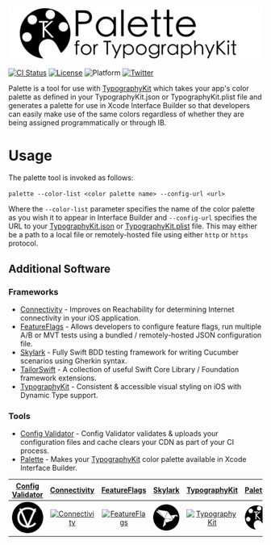 ![Palette for TypographyKit](Palette.png)

[![CI Status](http://img.shields.io/travis/rwbutler/TypographyKitPalette.svg?style=flat)](https://travis-ci.org/rwbutler/TypographyKitPalette)
[![License](https://img.shields.io/cocoapods/l/TypographyKit.svg?style=flat)](http://cocoapods.org/pods/TypographyKit)
![Platform](https://img.shields.io/badge/platform-macOS-lightgrey.svg)
[![Twitter](https://img.shields.io/badge/twitter-@TypographyKit-blue.svg?style=flat)](https://twitter.com/TypographyKit)

Palette is a tool for use with [TypographyKit](https://github.com/rwbutler/TypographyKit) which takes your app's color palette as defined in your TypographyKit.json or TypographyKit.plist file and generates a palette for use in Xcode Interface Builder so that developers can easily make use of the same colors regardless of whether they are being assigned programmatically or through IB.

# Usage

The palette tool is invoked as follows:

`palette --color-list <color palette name> --config-url <url>`

Where the `--color-list` parameter specifies the name of the color palette as you wish it to appear in Interface Builder and `--config-url` specifies the URL to your [TypographyKit.json](https://github.com/rwbutler/TypographyKit/blob/master/Example/TypographyKit/TypographyKit.json) or [TypographyKit.plist](https://github.com/rwbutler/TypographyKit/blob/master/Example/TypographyKit/TypographyKit.plist) file. This may either be a path to a local file or remotely-hosted file using either `http` or `https` protocol.

## Additional Software

### Frameworks

* [Connectivity](https://github.com/rwbutler/Connectivity) - Improves on Reachability for determining Internet connectivity in your iOS application.
* [FeatureFlags](https://github.com/rwbutler/FeatureFlags) - Allows developers to configure feature flags, run multiple A/B or MVT tests using a bundled / remotely-hosted JSON configuration file.
* [Skylark](https://github.com/rwbutler/Skylark) - Fully Swift BDD testing framework for writing Cucumber scenarios using Gherkin syntax.
* [TailorSwift](https://github.com/rwbutler/TailorSwift) - A collection of useful Swift Core Library / Foundation framework extensions.
* [TypographyKit](https://github.com/rwbutler/TypographyKit) - Consistent & accessible visual styling on iOS with Dynamic Type support.

### Tools

* [Config Validator](https://github.com/rwbutler/ConfigValidator) - Config Validator validates & uploads your configuration files and cache clears your CDN as part of your CI process.
* [Palette](https://github.com/rwbutler/TypographyKitPalette) - Makes your [TypographyKit](https://github.com/rwbutler/TypographyKit) color palette available in Xcode Interface Builder.


[Config Validator](https://github.com/rwbutler/ConfigValidator)          | [Connectivity](https://github.com/rwbutler/Connectivity)          |  [FeatureFlags](https://github.com/rwbutler/FeatureFlags)          | [Skylark](https://github.com/rwbutler/Skylark) | [TypographyKit](https://github.com/rwbutler/TypographyKit) | [Palette](https://github.com/rwbutler/TypographyKitPalette)
:-------------------------:|:-------------------------:|:-------------------------:|:-------------------------:|:-------------------------:|:-------------------------:
[![Config Validator](https://raw.githubusercontent.com/rwbutler/ConfigValidator/master/docs/images/config-validator-logo.png)](https://github.com/rwbutler/ConfigValidator)   | [![Connectivity](https://github.com/rwbutler/Connectivity/raw/master/ConnectivityLogo.png)](https://github.com/rwbutler/Connectivity)   | [![FeatureFlags](https://raw.githubusercontent.com/rwbutler/FeatureFlags/master/docs/images/feature-flags-logo.png)](https://github.com/rwbutler/FeatureFlags)   | [![Skylark](https://github.com/rwbutler/Skylark/raw/master/SkylarkLogo.png)](https://github.com/rwbutler/Skylark) |  [![TypographyKit](https://github.com/rwbutler/TypographyKit/raw/master/TypographyKitLogo.png)](https://github.com/rwbutler/TypographyKit) | [![Palette](https://github.com/rwbutler/TypographyKitPalette/raw/master/PaletteLogo.png)](https://github.com/rwbutler/TypographyKitPalette)
